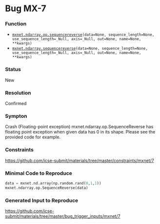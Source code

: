 # Bug MX-7
### Function
* [`mxnet.ndarray.op.sequencereverse`](https://mxnet.apache.org/versions/1.6/api/python/docs/api/ndarray/op/index.html#mxnet.ndarray.op.SequenceReverse)`(data=None, sequence_length=None, use_sequence_length=_Null, axis=_Null, out=None, name=None, **kwargs)`
* [`mxnet.ndarray.sequencereverse`](https://mxnet.apache.org/versions/1.6/api/python/docs/api/ndarray/ndarray.html#mxnet.ndarray.SequenceReverse)`(data=None, sequence_length=None, use_sequence_length=_Null, axis=_Null, out=None, name=None, **kwargs)`
### Status
New
### Resolution
Confirmed
### Sympton
Crash (Floating-point exception)
mxnet.ndarray.op.SequenceReverse has floating point exception when given data has 0 in its shape. Please see the provided code for example.
### Constraints
https://github.com/icse-submit/materials/tree/master/constraints/mxnet/7
### Minimal Code to Reproduce
~~~python
data = mxnet.nd.array(np.random.rand(0,1,1))
mxnet.ndarray.op.SequenceReverse(data)
~~~
### Generated Input to Reproduce
https://github.com/icse-submit/materials/tree/master/bug_trigger_inputs/mxnet/7
